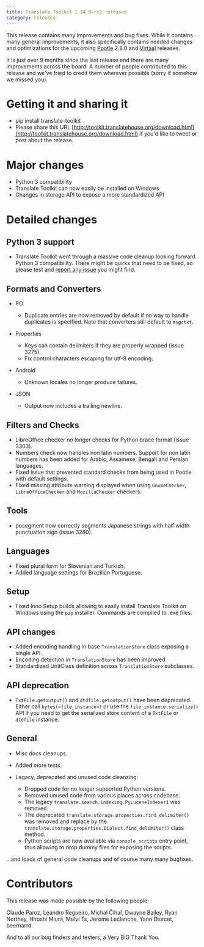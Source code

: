 ```yaml
---
title: Translate Toolkit 1.14.0-rc1 released
category: releases
---
```


This release contains many improvements and bug fixes. While it contains many
general improvements, it also specifically contains needed changes and
optimizations for the upcoming [Pootle](http://pootle.translatehouse.org/)
2.8.0 and [Virtaal](http://virtaal.translatehouse.org) releases.

It is just over 9 months since the last release and there are many improvements
across the board. A number of people contributed to this release and we've
tried to credit them wherever possible (sorry if somehow we missed you).


Getting it and sharing it
=========================
- pip install translate-toolkit
- Please share this URL
  [http://toolkit.translatehouse.org/download.html](http://toolkit.translatehouse.org/download.html)
  if you'd like to tweet or post about the release.


Major changes
=============

- Python 3 compatibility
- Translate Toolkit can now easily be installed on Windows
- Changes in storage API to expose a more standardized API


Detailed changes
================

Python 3 support
----------------

- Translate Toolkit went through a massive code cleanup looking forward Python
  3 compatibility. There might be quirks that need to be fixed, so please test
  and [report any issue](https://github.com/translate/translate/issues/new)
  you might find.


Formats and Converters
----------------------

- PO

  - Duplicate entries are now removed by default if no way to handle
    duplicates is specified. Note that converters still default to ``msgctxt``.

- Properties

  - Keys can contain delimiters if they are properly wrapped (issue 3275).
  - Fix control characters escaping for utf-8 encoding.

- Android

  - Unknown locales no longer produce failures.

- JSON

  - Output now includes a trailing newline.


Filters and Checks
------------------

- LibreOffice checker no longer checks for Python brace format (issue 3303).
- Numbers check now handles non latin numbers. Support for non latin numbers
  has been added for Arabic, Assamese, Bengali and Persian languages.
- Fixed issue that prevented standard checks from being used in Pootle with
  default settings.
- Fixed missing attribute warning displayed when using ``GnomeChecker``,
  ``LibreOfficeChecker`` and ``MozillaChecker`` checkers.


Tools
-----

- posegment now correctly segments Japanese strings with half width punctuation
  sign (issue 3280).


Languages
---------

- Fixed plural form for Slovenian and Turkish.
- Added language settings for Brazilian Portuguese.


Setup
-----

- Fixed Inno Setup builds allowing to easily install Translate Toolkit on
  Windows using the ``pip`` installer. Commands are compiled to .exe files.


API changes
-----------

- Added encoding handling in base ``TranslationStore`` class exposing a single
  API.
- Encoding detection in ``TranslationStore`` has been improved.
- Standardized UnitClass definition across ``TranslationStore`` subclasses.


API deprecation
---------------

- ``TxtFile.getoutput()`` and ``dtdfile.getoutput()`` have been deprecated.
  Either call ``bytes(<file_instance>)`` or use the
  ``file_instance.serialize()`` API if you need to get the serialized store
  content of a ``TxtFile`` or ``dtdfile`` instance.


General
-------

- Misc docs cleanups.
- Added more tests.
- Legacy, deprecated and unused code cleansing:

  - Dropped code for no longer supported Python versions.
  - Removed unused code from various places across codebase.
  - The legacy ``translate.search.indexing.PyLuceneIndexer1`` was removed.
  - The deprecated ``translate.storage.properties.find_delimiter()`` was
    removed and replace by the
    ``translate.storage.properties.Dialect.find_delimiter()`` class method.
  - Python scripts are now available via `console_scripts` entry point, thus
    allowing to drop dummy files for exposing the scripts.


...and loads of general code cleanups and of course many many bugfixes.


Contributors
============

This release was made possible by the following people:

Claude Paroz, Leandro Regueiro, Michal Čihař, Dwayne Bailey, Ryan Northey,
Hiroshi Miura, Melvi Ts, Jerome Leclanche, Yann Diorcet, beernarrd.

And to all our bug finders and testers, a Very BIG Thank You.
